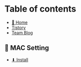 # Table of contents

* [🚀 Home](README.md)
* [Tistory](https://honglab.tistory.com/)
* [Team Blog](https://err-bzz.oopy.io/)

## 🍎 MAC Setting

* [⬇ Install](mac-setting/install.md)
